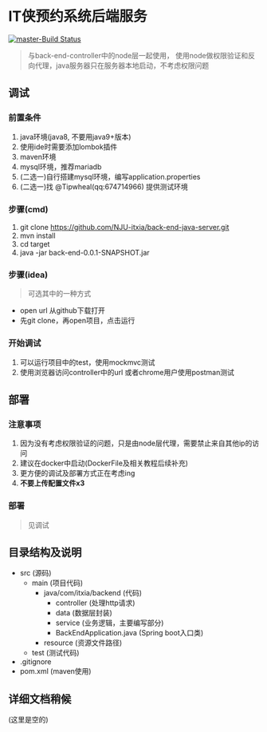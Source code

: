 # IT侠预约系统后端服务

[![master-Build Status](https://piscesxp.visualstudio.com/nju-itxia-backend/_apis/build/status/NJU-itxia.back-end-java-server?branchName=master)](https://piscesxp.visualstudio.com/nju-itxia-backend/_build/latest?definitionId=1&branchName=master)
> 与back-end-controller中的node层一起使用， 使用node做权限验证和反向代理，java服务器只在服务器本地启动，不考虑权限问题

## 调试

### 前置条件

1. java环境(java8, 不要用java9+版本)
2. 使用ide时需要添加lombok插件
3. maven环境
4. mysql环境，推荐mariadb
5. (二选一)自行搭建mysql环境，编写application.properties
6. (二选一)找 @Tipwheal(qq:674714966) 提供测试环境

### 步骤(cmd)

1. git clone https://github.com/NJU-itxia/back-end-java-server.git
2. mvn install
3. cd target
4. java -jar back-end-0.0.1-SNAPSHOT.jar

### 步骤(idea)

> 可选其中的一种方式

- open url 从github下载打开
- 先git clone，再open项目，点击运行

### 开始调试

1. 可以运行项目中的test，使用mockmvc测试
2. 使用浏览器访问controller中的url 或者chrome用户使用postman测试

## 部署

### 注意事项

1. 因为没有考虑权限验证的问题，只是由node层代理，需要禁止来自其他ip的访问
2. 建议在docker中启动(DockerFile及相关教程后续补充)
3. 更方便的调试及部署方式正在考虑ing
4. **不要上传配置文件x3**

### 部署

> 见调试

## 目录结构及说明

- src (源码)
    - main (项目代码)
        - java/com/itxia/backend (代码)
            - controller (处理http请求)
            - data (数据层封装)
            - service (业务逻辑，主要编写部分)
            - BackEndApplication.java (Spring boot入口类)
        - resource (资源文件路径)
    - test (测试代码)
- .gitignore
- pom.xml (maven使用)

## 详细文档稍候

(这里是空的)
